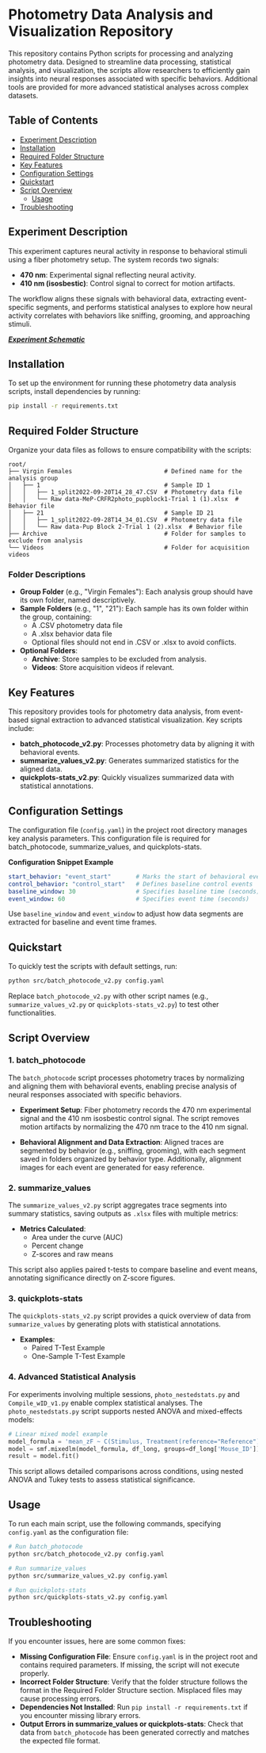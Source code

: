 
# Photometry Data Analysis and Visualization Repository

This repository contains Python scripts for processing and analyzing photometry data. Designed to streamline data processing, statistical analysis, and visualization, the scripts allow researchers to efficiently gain insights into neural responses associated with specific behaviors. Additional tools are provided for more advanced statistical analyses across complex datasets.

## Table of Contents
- [Experiment Description](#experiment-description)
- [Installation](#installation)
- [Required Folder Structure](#required-folder-structure)
- [Key Features](#key-features)
- [Configuration Settings](#configuration-settings)
- [Quickstart](#quickstart)
- [Script Overview](#script-overview)
    - [Usage](#usage)
- [Troubleshooting](#troubleshooting)

## Experiment Description

This experiment captures neural activity in response to behavioral stimuli using a fiber photometry setup. The system records two signals:
- **470 nm**: Experimental signal reflecting neural activity.
- **410 nm (isosbestic)**: Control signal to correct for motion artifacts.

The workflow aligns these signals with behavioral data, extracting event-specific segments, and performs statistical analyses to explore how neural activity correlates with behaviors like sniffing, grooming, and approaching stimuli.

[***Experiment Schematic***](images/schematic1.png)

## Installation

To set up the environment for running these photometry data analysis scripts, install dependencies by running:
```bash
pip install -r requirements.txt
```

## Required Folder Structure

Organize your data files as follows to ensure compatibility with the scripts:
```
root/
├── Virgin Females                          # Defined name for the analysis group
│   ├── 1                                   # Sample ID 1
│   │   ├── 1_split2022-09-20T14_28_47.CSV  # Photometry data file
│   │   └── Raw data-MeP-CRFR2photo_pupblock1-Trial 1 (1).xlsx  # Behavior file
│   ├── 21                                  # Sample ID 21
│   │   ├── 1_split2022-09-28T14_34_01.CSV  # Photometry data file
│   │   └── Raw data-Pup Block 2-Trial 1 (2).xlsx  # Behavior file
├── Archive                                 # Folder for samples to exclude from analysis
└── Videos                                  # Folder for acquisition videos
```

### Folder Descriptions
- **Group Folder** (e.g., "Virgin Females"): Each analysis group should have its own folder, named descriptively.
- **Sample Folders** (e.g., "1", "21"): Each sample has its own folder within the group, containing:
    - A .CSV photometry data file
    - A .xlsx behavior data file
    - Optional files should not end in .CSV or .xlsx to avoid conflicts.
- **Optional Folders**:
    - **Archive**: Store samples to be excluded from analysis.
    - **Videos**: Store acquisition videos if relevant.

## Key Features

This repository provides tools for photometry data analysis, from event-based signal extraction to advanced statistical visualization. Key scripts include:

- **batch_photocode_v2.py**: Processes photometry data by aligning it with behavioral events.
- **summarize_values_v2.py**: Generates summarized statistics for the aligned data.
- **quickplots-stats_v2.py**: Quickly visualizes summarized data with statistical annotations.

## Configuration Settings

The configuration file (`config.yaml`) in the project root directory manages key analysis parameters. This configuration file is required for batch_photocode, summarize_values, and quickplots-stats.

**Configuration Snippet Example**

```yaml
start_behavior: "event_start"       # Marks the start of behavioral events to align
control_behavior: "control_start"   # Defines baseline control events
baseline_window: 30                 # Specifies baseline time (seconds)
event_window: 60                    # Specifies event time (seconds)
```

Use `baseline_window` and `event_window` to adjust how data segments are extracted for baseline and event time frames.

## Quickstart

To quickly test the scripts with default settings, run:

```bash
python src/batch_photocode_v2.py config.yaml
```

Replace `batch_photocode_v2.py` with other script names (e.g., `summarize_values_v2.py` or `quickplots-stats_v2.py`) to test other functionalities.

## Script Overview
### 1. batch_photocode

The `batch_photocode` script processes photometry traces by normalizing and aligning them with behavioral events, enabling precise analysis of neural responses associated with specific behaviors.

- **Experiment Setup**: Fiber photometry records the 470 nm experimental signal and the 410 nm isosbestic control signal. The script removes motion artifacts by normalizing the 470 nm trace to the 410 nm signal.

- **Behavioral Alignment and Data Extraction**: Aligned traces are segmented by behavior (e.g., sniffing, grooming), with each segment saved in folders organized by behavior type. Additionally, alignment images for each event are generated for easy reference.

### 2. summarize_values

The `summarize_values_v2.py` script aggregates trace segments into summary statistics, saving outputs as `.xlsx` files with multiple metrics:

- **Metrics Calculated**:
    - Area under the curve (AUC)
    - Percent change
    - Z-scores and raw means

This script also applies paired t-tests to compare baseline and event means, annotating significance directly on Z-score figures.

### 3. quickplots-stats

The `quickplots-stats_v2.py` script provides a quick overview of data from `summarize_values` by generating plots with statistical annotations.

- **Examples**:
    - Paired T-Test Example
    - One-Sample T-Test Example

### 4. Advanced Statistical Analysis

For experiments involving multiple sessions, `photo_nestedstats.py` and `Compile_wID_v1.py` enable complex statistical analyses. The `photo_nestedstats.py` script supports nested ANOVA and mixed-effects models:

```python
# Linear mixed model example
model_formula = 'mean_zF ~ C(Stimulus, Treatment(reference="Reference"))'
model = smf.mixedlm(model_formula, df_long, groups=df_long['Mouse_ID'])
result = model.fit()
```

This script allows detailed comparisons across conditions, using nested ANOVA and Tukey tests to assess statistical significance.

## Usage

To run each main script, use the following commands, specifying `config.yaml` as the configuration file:

```bash
# Run batch_photocode
python src/batch_photocode_v2.py config.yaml

# Run summarize_values
python src/summarize_values_v2.py config.yaml

# Run quickplots-stats
python src/quickplots-stats_v2.py config.yaml
```

## Troubleshooting

If you encounter issues, here are some common fixes:

- **Missing Configuration File**: Ensure `config.yaml` is in the project root and contains required parameters. If missing, the script will not execute properly.
- **Incorrect Folder Structure**: Verify that the folder structure follows the format in the Required Folder Structure section. Misplaced files may cause processing errors.
- **Dependencies Not Installed**: Run `pip install -r requirements.txt` if you encounter missing library errors.
- **Output Errors in summarize_values or quickplots-stats**: Check that data from `batch_photocode` has been generated correctly and matches the expected file format.
